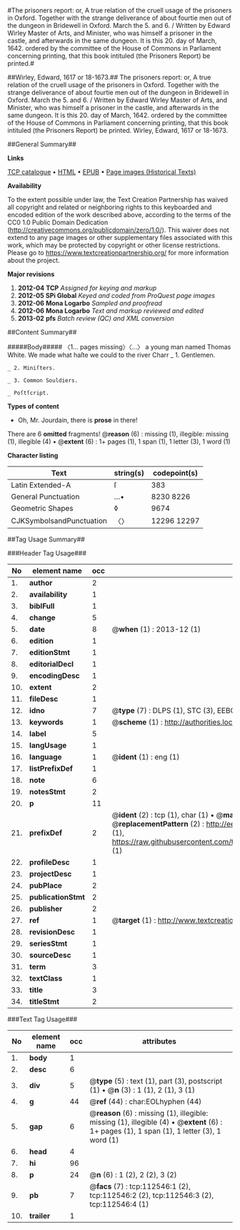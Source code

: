 #The prisoners report: or, A true relation of the cruell usage of the prisoners in Oxford. Together with the strange deliverance of about fourtie men out of the dungeon in Bridewell in Oxford. March the 5. and 6. / Written by Edward Wirley Master of Arts, and Minister, who was himself a prisoner in the castle, and afterwards in the same dungeon. It is this 20. day of March, 1642. ordered by the committee of the House of Commons in Parliament concerning printing, that this book intituled (the Prisoners Report) be printed.#

##Wirley, Edward, 1617 or 18-1673.##
The prisoners report: or, A true relation of the cruell usage of the prisoners in Oxford. Together with the strange deliverance of about fourtie men out of the dungeon in Bridewell in Oxford. March the 5. and 6. / Written by Edward Wirley Master of Arts, and Minister, who was himself a prisoner in the castle, and afterwards in the same dungeon. It is this 20. day of March, 1642. ordered by the committee of the House of Commons in Parliament concerning printing, that this book intituled (the Prisoners Report) be printed.
Wirley, Edward, 1617 or 18-1673.

##General Summary##

**Links**

[TCP catalogue](http://www.ota.ox.ac.uk/tcp/)  • 
[HTML](http://tei.it.ox.ac.uk/tcp/Texts-HTML/free/A96/A96719.html)  • 
[EPUB](http://tei.it.ox.ac.uk/tcp/Texts-EPUB/free/A96/A96719.epub) • 
[Page images (Historical Texts)](https://historicaltexts.jisc.ac.uk/eebo-99860426e)

**Availability**

To the extent possible under law, the Text Creation Partnership has waived all copyright and related or neighboring rights to this keyboarded and encoded edition of the work described above, according to the terms of the CC0 1.0 Public Domain Dedication (http://creativecommons.org/publicdomain/zero/1.0/). This waiver does not extend to any page images or other supplementary files associated with this work, which may be protected by copyright or other license restrictions. Please go to https://www.textcreationpartnership.org/ for more information about the project.

**Major revisions**

1. __2012-04__ __TCP__ *Assigned for keying and markup*
1. __2012-05__ __SPi Global__ *Keyed and coded from ProQuest page images*
1. __2012-06__ __Mona Logarbo__ *Sampled and proofread*
1. __2012-06__ __Mona Logarbo__ *Text and markup reviewed and edited*
1. __2013-02__ __pfs__ *Batch review (QC) and XML conversion*

##Content Summary##

#####Body#####
〈1… pages missing〉〈…〉 a young man named Thomas White. We made what haſte we could to the river Charr
    _ 1. Gentlemen.

    _ 2. Miniſters.

    _ 3. Common Souldiers.

    _ Poſtſcript.

**Types of content**

  * Oh, Mr. Jourdain, there is **prose** in there!

There are 6 **omitted** fragments! 
 @__reason__ (6) : missing (1), illegible: missing (1), illegible (4)  •  @__extent__ (6) : 1+ pages (1), 1 span (1), 1 letter (3), 1 word (1)

**Character listing**


|Text|string(s)|codepoint(s)|
|---|---|---|
|Latin Extended-A|ſ|383|
|General Punctuation|…•|8230 8226|
|Geometric Shapes|◊|9674|
|CJKSymbolsandPunctuation|〈〉|12296 12297|

##Tag Usage Summary##

###Header Tag Usage###

|No|element name|occ|attributes|
|---|---|---|---|
|1.|__author__|2||
|2.|__availability__|1||
|3.|__biblFull__|1||
|4.|__change__|5||
|5.|__date__|8| @__when__ (1) : 2013-12 (1)|
|6.|__edition__|1||
|7.|__editionStmt__|1||
|8.|__editorialDecl__|1||
|9.|__encodingDesc__|1||
|10.|__extent__|2||
|11.|__fileDesc__|1||
|12.|__idno__|7| @__type__ (7) : DLPS (1), STC (3), EEBO-CITATION (1), PROQUEST (1), VID (1)|
|13.|__keywords__|1| @__scheme__ (1) : http://authorities.loc.gov/ (1)|
|14.|__label__|5||
|15.|__langUsage__|1||
|16.|__language__|1| @__ident__ (1) : eng (1)|
|17.|__listPrefixDef__|1||
|18.|__note__|6||
|19.|__notesStmt__|2||
|20.|__p__|11||
|21.|__prefixDef__|2| @__ident__ (2) : tcp (1), char (1)  •  @__matchPattern__ (2) : ([0-9\-]+):([0-9IVX]+) (1), (.+) (1)  •  @__replacementPattern__ (2) : http://eebo.chadwyck.com/downloadtiff?vid=$1&page=$2 (1), https://raw.githubusercontent.com/textcreationpartnership/Texts/master/tcpchars.xml#$1 (1)|
|22.|__profileDesc__|1||
|23.|__projectDesc__|1||
|24.|__pubPlace__|2||
|25.|__publicationStmt__|2||
|26.|__publisher__|2||
|27.|__ref__|1| @__target__ (1) : http://www.textcreationpartnership.org/docs/. (1)|
|28.|__revisionDesc__|1||
|29.|__seriesStmt__|1||
|30.|__sourceDesc__|1||
|31.|__term__|3||
|32.|__textClass__|1||
|33.|__title__|3||
|34.|__titleStmt__|2||


###Text Tag Usage###

|No|element name|occ|attributes|
|---|---|---|---|
|1.|__body__|1||
|2.|__desc__|6||
|3.|__div__|5| @__type__ (5) : text (1), part (3), postscript (1)  •  @__n__ (3) : 1 (1), 2 (1), 3 (1)|
|4.|__g__|44| @__ref__ (44) : char:EOLhyphen (44)|
|5.|__gap__|6| @__reason__ (6) : missing (1), illegible: missing (1), illegible (4)  •  @__extent__ (6) : 1+ pages (1), 1 span (1), 1 letter (3), 1 word (1)|
|6.|__head__|4||
|7.|__hi__|96||
|8.|__p__|24| @__n__ (6) : 1 (2), 2 (2), 3 (2)|
|9.|__pb__|7| @__facs__ (7) : tcp:112546:1 (2), tcp:112546:2 (2), tcp:112546:3 (2), tcp:112546:4 (1)|
|10.|__trailer__|1||
